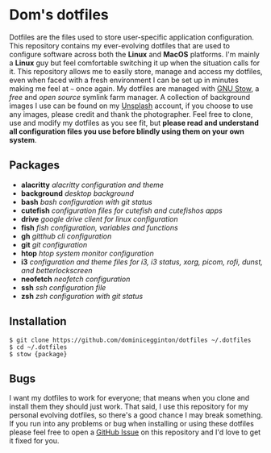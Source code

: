 # Dom's dotfiles

Dotfiles are the files used to store user-specific application configuration. This repository contains my ever-evolving dotfiles that are used to configure software across both the **Linux** and **MacOS** platforms. I'm mainly a **Linux** guy but feel comfortable switching it up when the situation calls for it. This repository allows me to easily store, manage and access my dotfiles, even when faced with a fresh environment I can be set up in minutes making me feel at `~` once again. My dotfiles are managed with [GNU Stow](https://www.gnu.org/software/stow/), a *free* and *open source* symlink farm manager. A collection of background images I use can be found on my [Unsplash](https://unsplash.com/collections/84737312/backgrounds) account, if you choose to use any images, please credit and thank the photographer. Feel free to clone, use and modify my dotfiles as you see fit, but **please read and understand all configuration files you use before blindly using them on your own system**.

## Packages
- **alacritty** *alacritty configuration and theme*
- **background** *desktop background*
- **bash** *bash configuration with git status*
- **cutefish** *configuration files for cutefish and cutefishos apps*
- **drive** *google drive client for linux configuration*
- **fish** *fish configuration, variables and functions*
- **gh** *gitthub cli configuration*
- **git** *git configuration*
- **htop** *htop system monitor configuration*
- **i3** *configuration and theme files for i3, i3 status, xorg, picom, rofi, dunst, and betterlockscreen*
- **neofetch** *neofetch configuration*
- **ssh** *ssh configuration file*
- **zsh** *zsh configuration with git status*

## Installation

``` shell
$ git clone https://github.com/dominicegginton/dotfiles ~/.dotfiles
$ cd ~/.dotfiles
$ stow {package}
```

## Bugs

I want my dotfiles to work for everyone; that means when you clone and install them they should just work. That said, I use this repository for my personal evolving dotfiles, so there's a good chance I may break something. If you run into any problems or bug when installing or using these dotfiles please feel free to open a [GitHub Issue](https://github.com/dominicegginton/dotfiles/issues/new) on this repository and I'd love to get it fixed for you.